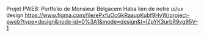 Projet PWEB: Portfolio de Monsieur Belgacem Haba
lien de notre ui/ux design
https://www.figma.com/file/ePxfuOcGkRaaupKubf9HvW/project-pweb?type=design&node-id=0%3A1&mode=design&t=lZpYK3urbR9vg95V-1
